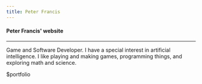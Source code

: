```yaml
---
title: Peter Francis
---
```


#### Peter Francis' website

---

Game and Software Developer. I have a special interest in artificial intelligence. I like playing and making games, programming things, and exploring math and science.

$portfolio
